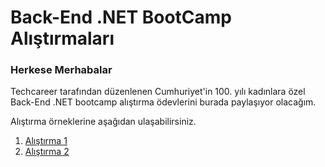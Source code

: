 # Back-End .NET BootCamp Alıştırmaları

### Herkese Merhabalar

Techcareer tarafından düzenlenen Cumhuriyet'in 100. yılı kadınlara özel Back-End .NET bootcamp alıştırma ödevlerini burada paylaşıyor olacağım.

Alıştırma örneklerine aşağıdan ulaşabilirsiniz.

1. [Alıştırma 1](https://github.com/beyzakuru/dotnet-yuzuncuyil-egitimi-alistirmalar/blob/master/alistirma1.md)
2. [Alıştırma 2]()